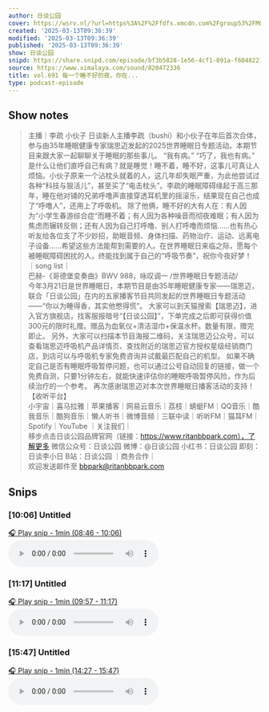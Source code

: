 ```yaml
---
author: 日谈公园
cover: https://wsrv.nl/?url=https%3A%2F%2Ffdfs.xmcdn.com%2Fgroup53%2FM08%2F04%2F7F%2FwKgLfFxFi1DyK_sOAAIVVH_yP2g776.jpg&w=200&h=200
created: '2025-03-13T09:36:39'
modified: '2025-03-13T09:36:39'
published: '2025-03-13T09:36:39'
show: 日谈公园
snipd: https://share.snipd.com/episode/bf3b5828-1e56-4cf1-891a-f6048221900c
source: https://www.ximalaya.com/sound/820472336
title: vol.691 每一个睡不好的夜，你在...
type: podcast-episode
---
```



## Show notes
> 主播｜李疏 小伙子 
> 日谈新人主播李疏（bushi）和小伙子在年后首次合体，参与由35年睡眠健康专家瑞思迈发起的2025世界睡眠日专题活动。本期节目来跟大家一起聊聊关于睡眠的那些事儿。 
> “我有病。” 
> “巧了，我也有病。” 
> 是什么让他们直呼自己有病？就是睡觉！睡不着，睡不好，这事儿可真让人烦恼。小伙子原来一个沾枕头就着的人，这几年却失眠严重，为此他尝试过各种“科技与狠活儿”，甚至买了“电击枕头”。李疏的睡眠障碍缘起于高三那年，睡在他对铺的兄弟呼噜声直接穿透耳机里的摇滚乐，结果现在自己也成了“呼噜人”，还用上了呼吸机。 
> 除了他俩，睡不好的大有人在：有人因为“小学生春游综合症“而睡不着；有人因为各种噪音而彻夜难眠；有人因为焦虑而辗转反侧；还有人因为自己打呼噜、别人打呼噜而烦恼……也有热心听友给各位支了不少妙招，助眠音频、身体扫描、药物治疗、运动、远离电子设备……希望这些方法能帮到需要的人。在世界睡眠日来临之际，愿每个被睡眠障碍困扰的人，终能找到属于自己的“呼吸节奏”，祝你今夜好梦！ 
> ｜song list｜  
> 巴赫-《哥德堡变奏曲》BWV 988，咏叹调一 
> /世界睡眠日专题活动/  
> 今年3月21日是世界睡眠日，本期节目是由35年睡眠健康专家——瑞思迈，联合「日谈公园」在内的五家播客节目共同发起的世界睡眠日专题活动——“你以为睡得香，其实他憋得慌”。 
> 大家可以到天猫搜索【瑞思迈】，进入官方旗舰店，找客服报暗号“【日谈公园】”，下单完成之后即可获得价值300元的限时礼赠。赠品为血氧仪+清洁湿巾+保温水杯。数量有限，赠完即止。 
> 另外，大家可以扫描本节目海报二维码，关注瑞思迈公众号，可以查看瑞思迈呼吸机产品详情页、查找附近的瑞思迈官方授权星级经销商门店，到店可以与呼吸机专家免费咨询并试戴最匹配自己的机型。 
> 如果不确定自己是否有睡眠呼吸暂停问题，也可以通过公号自动回复的链接，做一个免费自测，只要1分钟左右，就能快速评估你的睡眠呼吸暂停风险，作为后续治疗的一个参考。 
> 再次感谢瑞思迈对本次世界睡眠日播客活动的支持！ 
> 【收听平台】  
> 小宇宙｜喜马拉雅｜苹果播客｜网易云音乐｜荔枝｜蜻蜓FM｜QQ音乐｜酷我音乐｜酷狗音乐｜懒人听书｜微博音频｜三联中读｜听听FM｜猫耳FM｜Spotify｜YouTube 
> ｜关注我们｜  
> 移步点击日谈公园品牌官网（链接：https://www.ritanbbpark.com），了解更多
> 微信公众号：日谈公园 
> 微博：@日谈公园 
> 小红书：日谈公园 
> 即刻：日谈李小日 
> B站：日谈公园 
> ｜商务合作｜  
> 欢迎发送邮件至 bbpark@ritanbbpark.com

## Snips
### [10:06] Untitled
[🎧 Play snip - 1min️ (08:46 - 10:06)](https://share.snipd.com/snip/b090f0de-f6e7-4d3c-bff6-021dcecc686e)
<audio controls> <source src="https://jt.ximalaya.com//GKwRIJELqIGWAfXeyAN9VSqj.m4a?channel=rss&album_id=5574153&track_id=820472336&uid=59126029&jt=https://aod.cos.tx.xmcdn.com/storages/8a29-audiofreehighqps/06/4F/GKwRIJELqIGWAfXeyAN9VSqj.m4a#t=08:46,10:06"> </audio>
### [11:17] Untitled
[🎧 Play snip - 1min️ (09:57 - 11:17)](https://share.snipd.com/snip/c0a368b0-9c39-4fdb-a9b9-987dc73c623e)
<audio controls> <source src="https://jt.ximalaya.com//GKwRIJELqIGWAfXeyAN9VSqj.m4a?channel=rss&album_id=5574153&track_id=820472336&uid=59126029&jt=https://aod.cos.tx.xmcdn.com/storages/8a29-audiofreehighqps/06/4F/GKwRIJELqIGWAfXeyAN9VSqj.m4a#t=09:57,11:17"> </audio>
### [15:47] Untitled
[🎧 Play snip - 1min️ (14:27 - 15:47)](https://share.snipd.com/snip/e7fbae6d-e2be-4306-9c9a-37fd62280fa5)
<audio controls> <source src="https://jt.ximalaya.com//GKwRIJELqIGWAfXeyAN9VSqj.m4a?channel=rss&album_id=5574153&track_id=820472336&uid=59126029&jt=https://aod.cos.tx.xmcdn.com/storages/8a29-audiofreehighqps/06/4F/GKwRIJELqIGWAfXeyAN9VSqj.m4a#t=14:27,15:47"> </audio>
